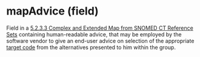 # mapAdvice (field)

Field in a [5.2.3.3 Complex and Extended Map from SNOMED CT Reference Sets](../5.2.3.3-Complex-and-Extended-Map-from-SNOMED-CT-Reference-Sets_28739374.html) containing human-readable advice, that may be employed by the software vendor to give an end-user advice on selection of the appropriate [target code](https://confluence.ihtsdotools.org/display/DOCGLOSS/target+code) from the alternatives presented to him within the group.
